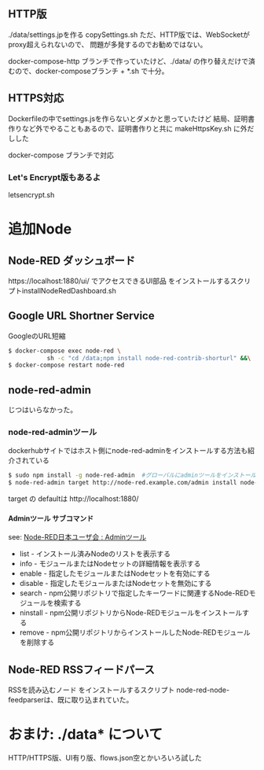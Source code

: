 ## HTTP版
./data/settings.jpを作る copySettings.sh
ただ、HTTP版では、WebSocketがproxy超えられないので、
問題が多発するのでお勧めではない。

docker-compose-http ブランチで作っていたけど、./data/
の作り替えだけで済むので、docker-composeブランチ + *.sh
で十分。

## HTTPS対応
Dockerfileの中でsettings.jsを作らないとダメかと思っていたけど
結局、証明書作りなど外でやることもあるので、証明書作りと共に
makeHttpsKey.sh に外だしした

docker-compose ブランチで対応

### Let's Encrypt版もあるよ
letsencrypt.sh

# 追加Node

## Node-RED ダッシュボード
https://localhost:1880/ui/ でアクセスできるUI部品
をインストールするスクリプトinstallNodeRedDashboard.sh

## Google URL Shortner Service
GoogleのURL短縮
```sh
$ docker-compose exec node-red \
	       sh -c "cd /data;npm install node-red-contrib-shorturl" &&\
$ docker-compose restart node-red
```

## node-red-admin
じつはいらなかった。

### node-red-adminツール
dockerhubサイトではホスト側にnode-red-adminをインストールする方法も紹介されている
```bash
$ sudo npm install -g node-red-admin  #グローバルにadminツールをインストール
$ node-red-admin target http://node-red.example.com/admin install node-red-dashboard
```
target の defaultは http://localhost:1880/

#### Adminツール サブコマンド
see: [Node-RED日本ユーザ会 : Adminツール](https://nodered.jp/docs/node-red-admin)
* list - インストール済みNodeのリストを表示する
* info - モジュールまたはNodeセットの詳細情報を表示する
* enable - 指定したモジュールまたはNodeセットを有効にする
* disable - 指定したモジュールまたはNodeセットを無効にする
* search - npm公開リポジトリで指定したキーワードに関連するNode-REDモジュールを検索する
* ninstall - npm公開リポジトリからNode-REDモジュールをインストールする
* remove - npm公開リポジトリからインストールしたNode-REDモジュールを削除する


## Node-RED RSSフィードパース
RSSを読み込むノード をインストールするスクリプト
node-red-node-feedparserは、既に取り込まれていた。


# おまけ:  ./data* について
HTTP/HTTPS版、UI有り版、flows.json空とかいろいろ試した

